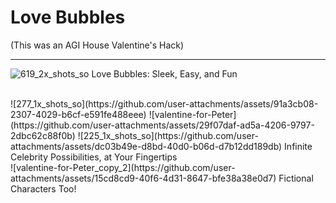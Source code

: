 # Love Bubbles

(This was an AGI House Valentine's Hack)

---

![619_2x_shots_so](https://github.com/user-attachments/assets/79214ae7-935b-4698-8546-2dd89ef20425)
Love Bubbles: Sleek, Easy, and Fun

</br>
![277_1x_shots_so](https://github.com/user-attachments/assets/91a3cb08-2307-4029-b6cf-e591fe488eee)
![valentine-for-Peter](https://github.com/user-attachments/assets/29f07daf-ad5a-4206-9797-2dbc62c88f0b)
![225_1x_shots_so](https://github.com/user-attachments/assets/dc03b49e-d8bd-40d0-b06d-d7b12dd189db)
Infinite Celebrity Possibilities, at Your Fingertips


</br>
![valentine-for-Peter_copy_2](https://github.com/user-attachments/assets/15cd8cd9-40f6-4d31-8647-bfe38a38e0d7)
Fictional Characters Too!
